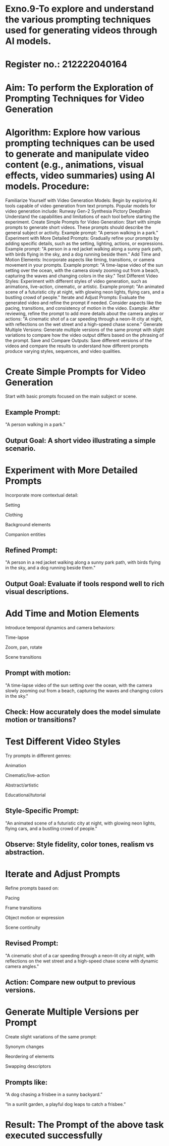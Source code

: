 # Exno.9-To explore and understand the various prompting techniques used for generating videos through AI models. 


# Register no.: 212222040164
# Aim: To perform the Exploration of Prompting Techniques for Video Generation
# Algorithm: Explore how various prompting techniques can be used to generate and manipulate video content (e.g., animations, visual effects, video summaries) using AI models. Procedure:
Familiarize Yourself with Video Generation Models:
Begin by exploring AI tools capable of video generation from text prompts. Popular models for video generation include:
Runway Gen-2
Synthesia
Pictory
DeepBrain
Understand the capabilities and limitations of each tool before starting the experiment.
Create Simple Prompts for Video Generation:
Start with simple prompts to generate short videos. These prompts should describe the general subject or activity.
Example prompt: "A person walking in a park."
Experiment with More Detailed Prompts:
Gradually refine your prompts by adding specific details, such as the setting, lighting, actions, or expressions.
Example prompt: "A person in a red jacket walking along a sunny park path, with birds flying in the sky, and a dog running beside them."
Add Time and Motion Elements:
Incorporate aspects like timing, transitions, or camera movement in your prompts.
Example prompt: "A time-lapse video of the sun setting over the ocean, with the camera slowly zooming out from a beach, capturing the waves and changing colors in the sky."
Test Different Video Styles:
Experiment with different styles of video generation, such as animations, live-action, cinematic, or artistic.
Example prompt: "An animated scene of a futuristic city at night, with glowing neon lights, flying cars, and a bustling crowd of people."
Iterate and Adjust Prompts:
Evaluate the generated video and refine the prompt if needed. Consider aspects like the pacing, transitions, and consistency of motion in the video.
Example: After reviewing, refine the prompt to add more details about the camera angles or actions: "A cinematic shot of a car speeding through a neon-lit city at night, with reflections on the wet street and a high-speed chase scene."
Generate Multiple Versions:
Generate multiple versions of the same prompt with slight variations to compare how the video output differs based on the phrasing of the prompt.
Save and Compare Outputs:
Save different versions of the videos and compare the results to understand how different prompts produce varying styles, sequences, and video qualities.


# Create Simple Prompts for Video Generation
Start with basic prompts focused on the main subject or scene.

## Example Prompt:
"A person walking in a park."

## Output Goal: A short video illustrating a simple scenario.

# Experiment with More Detailed Prompts
Incorporate more contextual detail:

Setting

Clothing

Background elements

Companion entities

## Refined Prompt:
"A person in a red jacket walking along a sunny park path, with birds flying in the sky, and a dog running beside them."

## Output Goal: Evaluate if tools respond well to rich visual descriptions.

# Add Time and Motion Elements
Introduce temporal dynamics and camera behaviors:

Time-lapse

Zoom, pan, rotate

Scene transitions

## Prompt with motion:
"A time-lapse video of the sun setting over the ocean, with the camera slowly zooming out from a beach, capturing the waves and changing colors in the sky."

## Check: How accurately does the model simulate motion or transitions?

# Test Different Video Styles
Try prompts in different genres:

Animation

Cinematic/live-action

Abstract/artistic

Educational/tutorial

## Style-Specific Prompt:
"An animated scene of a futuristic city at night, with glowing neon lights, flying cars, and a bustling crowd of people."

## Observe: Style fidelity, color tones, realism vs abstraction.

# Iterate and Adjust Prompts
Refine prompts based on:

Pacing

Frame transitions

Object motion or expression

Scene continuity

## Revised Prompt:
"A cinematic shot of a car speeding through a neon-lit city at night, with reflections on the wet street and a high-speed chase scene with dynamic camera angles."

## Action: Compare new output to previous versions.

# Generate Multiple Versions per Prompt
Create slight variations of the same prompt:

Synonym changes

Reordering of elements

Swapping descriptors

## Prompts like:

“A dog chasing a frisbee in a sunny backyard.”

“In a sunlit garden, a playful dog leaps to catch a frisbee.”




# Result: The Prompt of the above task executed successfully









